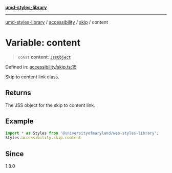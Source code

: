 [**umd-styles-library**](../../../../README.md)

***

[umd-styles-library](../../../../modules.md) / [accessibility](../../../README.md) / [skip](../README.md) / content

# Variable: content

> `const` **content**: [`JssObject`](../../../../utilities/namespaces/transform/type-aliases/JssObject.md)

Defined in: [accessibility/skip.ts:15](https://github.com/UMD-Digital/design-system/blob/2d95010ba8e3e1595ebab66599330577b600c5fb/packages/styles/source/accessibility/skip.ts#L15)

Skip to content link class.

## Returns

The JSS object for the skip to content link.

## Example

```typescript
import * as Styles from '@universityofmaryland/web-styles-library';
Styles.accessibility.skip.content
```

## Since

1.8.0
